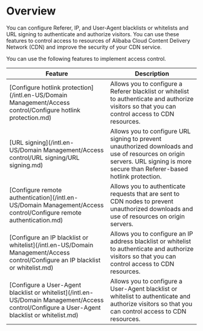# Overview

You can configure Referer, IP, and User-Agent blacklists or whitelists and URL signing to authenticate and authorize visitors. You can use these features to control access to resources of Alibaba Cloud Content Delivery Network \(CDN\) and improve the security of your CDN service.

You can use the following features to implement access control.

|Feature|Description|
|-------|-----------|
|[Configure hotlink protection](/intl.en-US/Domain Management/Access control/Configure hotlink protection.md)|Allows you to configure a Referer blacklist or whitelist to authenticate and authorize visitors so that you can control access to CDN resources.|
|[URL signing](/intl.en-US/Domain Management/Access control/URL signing/URL signing.md)|Allows you to configure URL signing to prevent unauthorized downloads and use of resources on origin servers. URL signing is more secure than Referer-based hotlink protection.|
|[Configure remote authentication](/intl.en-US/Domain Management/Access control/Configure remote authentication.md)|Allows you to authenticate requests that are sent to CDN nodes to prevent unauthorized downloads and use of resources on origin servers.|
|[Configure an IP blacklist or whitelist](/intl.en-US/Domain Management/Access control/Configure an IP blacklist or whitelist.md)|Allows you to configure an IP address blacklist or whitelist to authenticate and authorize visitors so that you can control access to CDN resources.|
|[Configure a User-Agent blacklist or whitelist](/intl.en-US/Domain Management/Access control/Configure a User-Agent blacklist or whitelist.md)|Allows you to configure a User-Agent blacklist or whitelist to authenticate and authorize visitors so that you can control access to CDN resources.|

